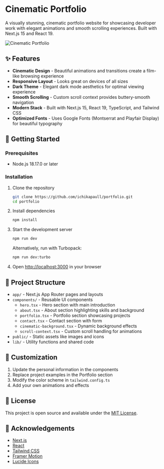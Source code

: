 # Cinematic Portfolio

A visually stunning, cinematic portfolio website for showcasing developer work with elegant animations and smooth scrolling experiences. Built with Next.js 15 and React 19.

![Cinematic Portfolio](/public/preview.png)

## ✨ Features

- **Cinematic Design** - Beautiful animations and transitions create a film-like browsing experience
- **Responsive Layout** - Looks great on devices of all sizes
- **Dark Theme** - Elegant dark mode aesthetics for optimal viewing experience
- **Smooth Scrolling** - Custom scroll context provides buttery-smooth navigation
- **Modern Stack** - Built with Next.js 15, React 19, TypeScript, and Tailwind CSS
- **Optimized Fonts** - Uses Google Fonts (Montserrat and Playfair Display) for beautiful typography

## 🚀 Getting Started

### Prerequisites

- Node.js 18.17.0 or later

### Installation

1. Clone the repository
   ```bash
   git clone https://github.com/ichikapaull/portfolio.git
   cd portfolio
   ```

2. Install dependencies
   ```bash
   npm install
   ```

3. Start the development server
   ```bash
   npm run dev
   ```

   Alternatively, run with Turbopack:
   ```bash
   npm run dev:turbo
   ```

4. Open [http://localhost:3000](http://localhost:3000) in your browser

## 🧩 Project Structure

- `app/` - Next.js App Router pages and layouts
- `components/` - Reusable UI components
  - `hero.tsx` - Hero section with main introduction
  - `about.tsx` - About section highlighting skills and background
  - `portfolio.tsx` - Portfolio section showcasing projects
  - `contact.tsx` - Contact section with form
  - `cinematic-background.tsx` - Dynamic background effects
  - `scroll-context.tsx` - Custom scroll handling for animations
- `public/` - Static assets like images and icons
- `lib/` - Utility functions and shared code

## 🔧 Customization

1. Update the personal information in the components
2. Replace project examples in the Portfolio section
3. Modify the color scheme in `tailwind.config.ts`
4. Add your own animations and effects

## 📝 License

This project is open source and available under the [MIT License](LICENSE).

## 🙏 Acknowledgements

- [Next.js](https://nextjs.org/)
- [React](https://reactjs.org/)
- [Tailwind CSS](https://tailwindcss.com/)
- [Framer Motion](https://www.framer.com/motion/)
- [Lucide Icons](https://lucide.dev/)
